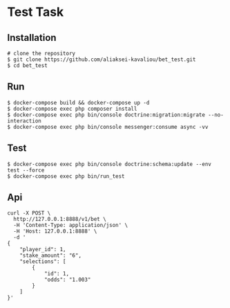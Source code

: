Test Task
===

Installation
---
    # clone the repository
    $ git clone https://github.com/aliaksei-kavaliou/bet_test.git
    $ cd bet_test
    
Run
---
    $ docker-compose build && docker-compose up -d
    $ docker-compose exec php composer install
    $ docker-compose exec php bin/console doctrine:migration:migrate --no-interaction
    $ docker-compose exec php bin/console messenger:consume async -vv
    
Test
---
    $ docker-compose exec php bin/console doctrine:schema:update --env test --force
    $ docker-compose exec php bin/run_test
    
Api
---
    curl -X POST \
      http://127.0.0.1:8888/v1/bet \
      -H 'Content-Type: application/json' \
      -H 'Host: 127.0.0.1:8888' \
      -d '
    {
    	"player_id": 1,
    	"stake_amount": "6",
    	"selections": [
    		{
    			"id": 1,
    			"odds": "1.003"
    		}
    	]
    }'
